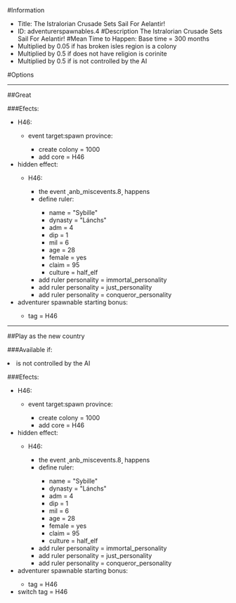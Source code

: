 #Information
 - Title: The Istralorian Crusade Sets Sail For Aelantir!
 - ID: adventurerspawnables.4
#Description
The Istralorian Crusade Sets Sail For Aelantir!
#Mean Time to Happen:
Base time = 300 months
 - Multiplied by 0.05 if has broken isles region is a colony
 - Multiplied by 0.5 if does not have religion is corinite
 - Multiplied by 0.5 if is not controlled by the AI

#Options

___
##Great

###Efects:<ul><li>H46:</li><ul><li>event target:spawn province:</li><ul><li>create colony = 1000</li><li>add core = H46</li></ul></ul><li>hidden effect:</li><ul><li>H46:</li><ul><li>the event ˻anb_miscevents.8˼ happens</li><li>define ruler:</li><ul><li>name = "Sybille"</li><li>dynasty = "Lánchs"</li><li>adm = 4</li><li>dip = 1</li><li>mil = 6</li><li>age = 28</li><li>female = yes</li><li>claim = 95</li><li>culture = half_elf</li></ul><li>add ruler personality = immortal_personality</li><li>add ruler personality = just_personality</li><li>add ruler personality = conqueror_personality</li></ul></ul><li>adventurer spawnable starting bonus:</li><ul><li>tag = H46</li></ul></ul>

___
##Play as the new country

###Available if:
<li>is not controlled by the AI</li>

###Efects:<ul><li>H46:</li><ul><li>event target:spawn province:</li><ul><li>create colony = 1000</li><li>add core = H46</li></ul></ul><li>hidden effect:</li><ul><li>H46:</li><ul><li>the event ˻anb_miscevents.8˼ happens</li><li>define ruler:</li><ul><li>name = "Sybille"</li><li>dynasty = "Lánchs"</li><li>adm = 4</li><li>dip = 1</li><li>mil = 6</li><li>age = 28</li><li>female = yes</li><li>claim = 95</li><li>culture = half_elf</li></ul><li>add ruler personality = immortal_personality</li><li>add ruler personality = just_personality</li><li>add ruler personality = conqueror_personality</li></ul></ul><li>adventurer spawnable starting bonus:</li><ul><li>tag = H46</li></ul><li>switch tag = H46</li></ul>
